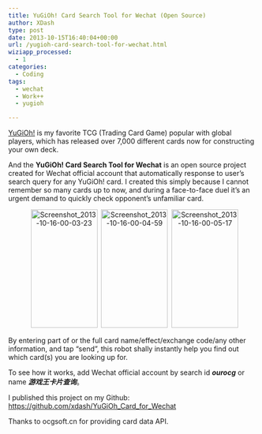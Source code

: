 ```yaml
---
title: YuGiOh! Card Search Tool for Wechat (Open Source)
author: XDash
type: post
date: 2013-10-15T16:40:04+00:00
url: /yugioh-card-search-tool-for-wechat.html
wiziapp_processed:
  - 1
categories:
  - Coding
tags:
  - wechat
  - Work++
  - yugioh

---
```

<a href="http://www.yugioh-card.com/" target="_blank">YuGiOh!</a> is my favorite TCG (Trading Card Game) popular with global players, which has released over 7,000 different cards now for constructing your own deck.

And the **YuGiOh! Card Search Tool for Wechat** is an open source project created for Wechat official account that automatically response to user&#8217;s search query for any YuGiOh! card. I created this simply because I cannot remember so many cards up to now, and during a face-to-face duel it&#8217;s an urgent demand to quickly check opponent&#8217;s unfamiliar card.

<p style="text-align: center;">
    <a href="http://www.fanbing.net/wp-content/uploads/2013/10/Screenshot_2013-10-16-00-03-23.png"><img loading="lazy" decoding="async" class="alignnone  wp-image-5179" alt="Screenshot_2013-10-16-00-03-23" src="http://www.fanbing.net/wp-content/uploads/2013/10/Screenshot_2013-10-16-00-03-23-225x400.png" width="135" height="240" data-pinit="registered" srcset="http://xdash.one/wp-content/uploads/2013/10/Screenshot_2013-10-16-00-03-23-225x400.png 225w, http://xdash.one/wp-content/uploads/2013/10/Screenshot_2013-10-16-00-03-23-576x1024.png 576w, http://xdash.one/wp-content/uploads/2013/10/Screenshot_2013-10-16-00-03-23.png 720w" sizes="(max-width: 135px) 100vw, 135px" /></a>  <a href="http://www.fanbing.net/wp-content/uploads/2013/10/Screenshot_2013-10-16-00-04-59.png"><img loading="lazy" decoding="async" class="alignnone  wp-image-5180" alt="Screenshot_2013-10-16-00-04-59" src="http://www.fanbing.net/wp-content/uploads/2013/10/Screenshot_2013-10-16-00-04-59-225x400.png" width="135" height="240" data-pinit="registered" srcset="http://xdash.one/wp-content/uploads/2013/10/Screenshot_2013-10-16-00-04-59-225x400.png 225w, http://xdash.one/wp-content/uploads/2013/10/Screenshot_2013-10-16-00-04-59-576x1024.png 576w, http://xdash.one/wp-content/uploads/2013/10/Screenshot_2013-10-16-00-04-59.png 720w" sizes="(max-width: 135px) 100vw, 135px" /></a>  <a href="http://www.fanbing.net/wp-content/uploads/2013/10/Screenshot_2013-10-16-00-05-17.png"><img loading="lazy" decoding="async" class="alignnone  wp-image-5181" alt="Screenshot_2013-10-16-00-05-17" src="http://www.fanbing.net/wp-content/uploads/2013/10/Screenshot_2013-10-16-00-05-17-225x400.png" width="135" height="240" data-pinit="registered" srcset="http://xdash.one/wp-content/uploads/2013/10/Screenshot_2013-10-16-00-05-17-225x400.png 225w, http://xdash.one/wp-content/uploads/2013/10/Screenshot_2013-10-16-00-05-17-576x1024.png 576w, http://xdash.one/wp-content/uploads/2013/10/Screenshot_2013-10-16-00-05-17.png 720w" sizes="(max-width: 135px) 100vw, 135px" /></a>
</p>

By entering part of or the full card name/effect/exchange code/any other information, and tap &#8220;send&#8221;, this robot shally instantly help you find out which card(s) you are looking up for.

To see how it works, add Wechat official account by search id **_ourocg_** or name _**游戏王卡片查询**_。

I published this project on my Github:  
<a href="https://github.com/xdash/YuGiOh_Card_for_Wechat" target="_blank">https://github.com/xdash/YuGiOh_Card_for_Wechat</a>

Thanks to ocgsoft.cn for providing card data API.